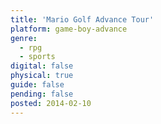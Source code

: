 ```yaml
---
title: 'Mario Golf Advance Tour'
platform: game-boy-advance
genre:
  - rpg
  - sports
digital: false
physical: true
guide: false
pending: false
posted: 2014-02-10
---
```

